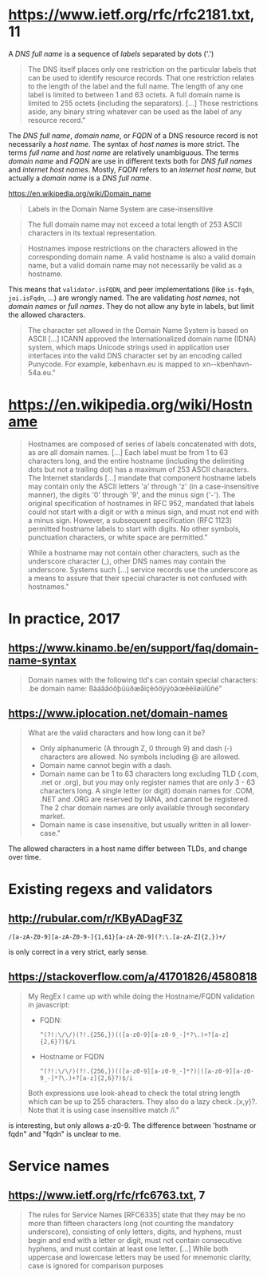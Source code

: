 # https://www.ietf.org/rfc/rfc2181.txt, 11

A _DNS full name_ is a sequence of _labels_ separated by dots ('.')

> The DNS itself places only one restriction on the particular labels that can be used to identify resource
> records.  That one restriction relates to the length of the label and the full name.  The length of any one
> label is limited to between 1 and 63 octets.  A full domain name is limited to 255 octets (including the
> separators). […] Those restrictions aside, any binary string whatever can be used as the label of any
> resource record."

The _DNS full name_,  _domain name_, or _FQDN_ of a DNS resource record is not necessarily a _host name_.
The syntax of _host names_ is more strict. The terms _full name_ and _host name_ are relatively unambiguous.
The terms _domain name_ and _FQDN_ are use in different texts both for _DNS full names_ and _internet host names_.
Mostly, _FQDN_ refers to an _internet host name_, but actually a _domain name_ is a _DNS full name_.

https://en.wikipedia.org/wiki/Domain_name

> Labels in the Domain Name System are case-insensitive


> The full domain name may not exceed a total length of 253 ASCII characters in its textual representation.


> Hostnames impose restrictions on the characters allowed in the corresponding domain name. A valid hostname
> is also a valid domain name, but a valid domain name may not necessarily be valid as a hostname.

This means that `validator.isFQDN`, and peer implementations (like `is-fqdn`, `joi.isFqdn`, …) are wrongly named.
The are validating _host names_, not _domain names_ or _full names_. They do not allow any byte in labels,
but limit the allowed characters.

> The character set allowed in the Domain Name System is based on ASCII […] ICANN approved the Internationalized
> domain name (IDNA) system, which maps Unicode strings used in application user interfaces into the valid DNS
> character set by an encoding called Punycode. For example, københavn.eu is mapped to xn--kbenhavn-54a.eu."

# https://en.wikipedia.org/wiki/Hostname

> Hostnames are composed of series of labels concatenated with dots, as are all domain names.  […] Each label
> must be from 1 to 63 characters long, and the entire hostname (including the delimiting dots but not a
> trailing dot) has a maximum of 253 ASCII characters.
> The Internet standards […] mandate that component hostname labels may contain only the ASCII letters
> 'a' through 'z' (in a case-insensitive manner), the digits '0' through '9', and the minus sign ('-').
> The original specification of hostnames in RFC 952, mandated that labels could not start with a digit or
> with a minus sign, and must not end with a minus sign. However, a subsequent specification (RFC 1123)
> permitted hostname labels to start with digits. No other symbols, punctuation characters, or white space
> are permitted."

> While a hostname may not contain other characters, such as the underscore character (_), other DNS names
> may contain the underscore. Systems such […] service records use the underscore as a means to assure that
> their special character is not confused with hostnames."

# In practice, 2017

## https://www.kinamo.be/en/support/faq/domain-name-syntax

> Domain names with the following tld's can contain special characters: .be domain name:
> ßàáâãóôþüúðæåïçèõöÿýòäœêëìíøùîûñé"

## https://www.iplocation.net/domain-names

> What are the valid characters and how long can it be?
>   - Only alphanumeric (A through Z, 0 through 9) and dash (-) characters are allowed. No symbols including @
>     are allowed.
>   - Domain name cannot begin with a dash.
>   - Domain name can be 1 to 63 characters long excluding TLD (.com, .net or .org), but you may only register
>     names that are only 3 - 63 characters long. A single letter (or digit) domain names for .COM, .NET and
>     .ORG are reserved by IANA, and cannot be registered. The 2 char domain names are only available through
>     secondary market.
>   - Domain name is case insensitive, but usually written in all lower-case."

The allowed characters in a host name differ between TLDs, and change over time.

# Existing regexs and validators

## http://rubular.com/r/KByADagF3Z

    /[a-zA-Z0-9][a-zA-Z0-9-]{1,61}[a-zA-Z0-9](?:\.[a-zA-Z]{2,})+/

is only correct in a very strict, early sense.

## https://stackoverflow.com/a/41701826/4580818

> My RegEx I came up with while doing the Hostname/FQDN validation in javascript:
>   - FQDN:
>
>         ^(?!:\/\/)(?!.{256,})(([a-z0-9][a-z0-9_-]*?\.)+?[a-z]{2,6}?)$/i
>   - Hostname or FQDN
>
>         ^(?!:\/\/)(?!.{256,})(([a-z0-9][a-z0-9_-]*?)|([a-z0-9][a-z0-9_-]*?\.)+?[a-z]{2,6}?)$/i
>
> Both expressions use look-ahead to check the total string length which can be up to 255 characters.
> They also do a lazy check .{x,y}?. Note that it is using case insensitive match /i."

is interesting, but only allows a-z0-9. The difference between 'hostname or fqdn" and "fqdn" is unclear
to me.

# Service names

## https://www.ietf.org/rfc/rfc6763.txt, 7
> The rules for Service Names [RFC6335] state that they may be no more
> than fifteen characters long (not counting the mandatory underscore),
> consisting of only letters, digits, and hyphens, must begin and end
> with a letter or digit, must not contain consecutive hyphens, and
> must contain at least one letter.  […]  While both uppercase and lowercase letters may be
> used for mnemonic clarity, case is ignored for comparison purposes
